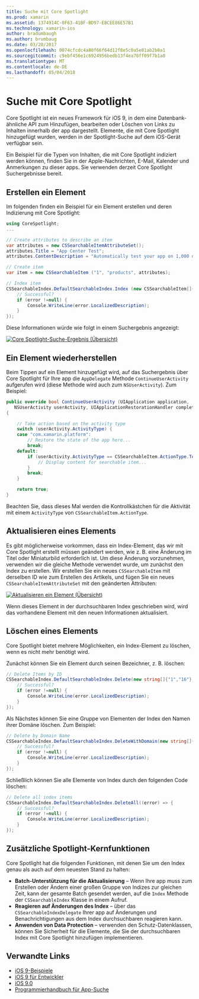 ```yaml
---
title: Suche mit Core Spotlight
ms.prod: xamarin
ms.assetid: 1374914C-0F63-41BF-BD97-EBCEE86E57B1
ms.technology: xamarin-ios
author: bradumbaugh
ms.author: brumbaug
ms.date: 03/20/2017
ms.openlocfilehash: 0074cfcdc4a80f66f64d12f8e5c0a5e81ab2b8a1
ms.sourcegitcommit: c9ebf456e1c6924956bedb13f4ea78ff09f7b1a0
ms.translationtype: MT
ms.contentlocale: de-DE
ms.lasthandoff: 05/04/2018
---
```

# <a name="search-with-core-spotlight"></a>Suche mit Core Spotlight

Core Spotlight ist ein neues Framework für iOS 9, in dem eine Datenbank-ähnliche API zum Hinzufügen, bearbeiten oder Löschen von Links zu Inhalten innerhalb der app dargestellt. Elemente, die mit Core Spotlight hinzugefügt wurden, werden in der Spotlight-Suche auf dem iOS-Gerät verfügbar sein.

Ein Beispiel für die Typen von Inhalten, die mit Core Spotlight indiziert werden können, finden Sie in der Apple-Nachrichten, E-Mail, Kalender und Anmerkungen zu dieser apps. Sie verwenden derzeit Core Spotlight Suchergebnisse bereit.

## <a name="creating-an-item"></a>Erstellen ein Element

Im folgenden finden ein Beispiel für ein Element erstellen und deren Indizierung mit Core Spotlight:

```csharp
using CoreSpotlight;
...

// Create attributes to describe an item
var attributes = new CSSearchableItemAttributeSet();
attributes.Title = "App Center Test";
attributes.ContentDescription = "Automatically test your app on 1,000 devices in the cloud.";

// Create item
var item = new CSSearchableItem ("1", "products", attributes);

// Index item
CSSearchableIndex.DefaultSearchableIndex.Index (new CSSearchableItem[]{ item }, (error) => {
    // Successful?
    if (error !=null) {
        Console.WriteLine(error.LocalizedDescription);
    }
});
```

Diese Informationen würde wie folgt in einem Suchergebnis angezeigt:

[![](corespotlight-images/corespotlight01.png "Core Spotlight-Suche-Ergebnis (Übersicht)")](corespotlight-images/corespotlight01.png#lightbox)

## <a name="restoring-an-item"></a>Ein Element wiederherstellen

Beim Tippen auf ein Element hinzugefügt wird, auf das Suchergebnis über Core Spotlight für Ihre app die `AppDelegate` Methode `ContinueUserActivity` aufgerufen wird (diese Methode wird auch zum `NSUserActivity`). Zum Beispiel:

```csharp
public override bool ContinueUserActivity (UIApplication application,
   NSUserActivity userActivity, UIApplicationRestorationHandler completionHandler)
{

    // Take action based on the activity type
    switch (userActivity.ActivityType) {
    case "com.xamarin.platform":
        // Restore the state of the app here...
        break;
    default:
        if (userActivity.ActivityType == CSSearchableItem.ActionType.ToString ()) {
            // Display content for searchable item...
        }
        break;
    }

    return true;
}
```

Beachten Sie, dass dieses Mal werden die Kontrollkästchen für die Aktivität mit einem `ActivityType` von `CSSearchableItem.ActionType`.

## <a name="updating-an-item"></a>Aktualisieren eines Elements

Es gibt möglicherweise vorkommen, dass ein Index-Element, das wir mit Core Spotlight erstellt müssen geändert werden, wie z. B. eine Änderung im Titel oder Miniaturbild erforderlich ist. Um diese Änderung vorzunehmen, verwenden wir die gleiche Methode verwendet wurde, um zunächst den Index zu erstellen.
Wir erstellen Sie ein neues `CSSearchableItem` mit derselben ID wie zum Erstellen des Artikels, und fügen Sie ein neues `CSSearchableItemAttributeSet` mit den geänderten Attributen:

[![](corespotlight-images/corespotlight02.png "Aktualisieren ein Element (Übersicht)")](corespotlight-images/corespotlight02.png#lightbox)

Wenn dieses Element in der durchsuchbaren Index geschrieben wird, wird das vorhandene Element mit den neuen Informationen aktualisiert.

## <a name="deleting-an-item"></a>Löschen eines Elements

Core Spotlight bietet mehrere Möglichkeiten, ein Index-Element zu löschen, wenn es nicht mehr benötigt wird.

Zunächst können Sie ein Element durch seinen Bezeichner, z. B. löschen:

```csharp
// Delete Items by ID
CSSearchableIndex.DefaultSearchableIndex.Delete(new string[]{"1","16"},(error) => {
    // Successful?
    if (error !=null) {
        Console.WriteLine(error.LocalizedDescription);
    }
});
```

Als Nächstes können Sie eine Gruppe von Elementen der Index den Namen ihrer Domäne löschen. Zum Beispiel:

```csharp
// Delete by Domain Name
CSSearchableIndex.DefaultSearchableIndex.DeleteWithDomain(new string[]{"domain-name"},(error) => {
    // Successful?
    if (error !=null) {
        Console.WriteLine(error.LocalizedDescription);
    }
});
```

Schließlich können Sie alle Elemente von Index durch den folgenden Code löschen:

```csharp
// Delete all index items
CSSearchableIndex.DefaultSearchableIndex.DeleteAll((error) => {
    // Successful?
    if (error !=null) {
        Console.WriteLine(error.LocalizedDescription);
    }
});
```
## <a name="additional-core-spotlight-features"></a>Zusätzliche Spotlight-Kernfunktionen

Core Spotlight hat die folgenden Funktionen, mit denen Sie um den Index genau als auch auf dem neuesten Stand zu halten:

- **Batch-Unterstützung für die Aktualisierung** – Wenn Ihre app muss zum Erstellen oder Ändern einer großen Gruppe von Indizes zur gleichen Zeit, kann der gesamte Batch gesendet werden, auf die `Index` Methode der `CSSearchableIndex` Klasse in einem Aufruf.
- **Reagieren auf Änderungen des Index** – über das `CSSearchableIndexDelegate` Ihrer app auf Änderungen und Benachrichtigungen aus dem Index durchsuchbaren reagieren kann.
- **Anwenden von Data Protection** – verwenden den Schutz-Datenklassen, können Sie Sicherheit für die Elemente, die Sie der durchsuchbaren Index mit Core Spotlight hinzufügen implementieren.



## <a name="related-links"></a>Verwandte Links

- [iOS 9-Beispiele](https://developer.xamarin.com/samples/ios/iOS9/)
- [iOS 9 für Entwickler](https://developer.apple.com/ios/pre-release/)
- [iOS 9.0](https://developer.apple.com/library/prerelease/ios/releasenotes/General/WhatsNewIniOS/Articles/iOS9.html)
- [Programmierhandbuch für App-Suche](https://developer.apple.com/library/prerelease/ios/documentation/General/Conceptual/AppSearch/index.html#//apple_ref/doc/uid/TP40016308)
